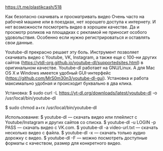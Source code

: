 https://t.me/plastikcash/518

Как безопасно скачивать и просматривать видео
Очень часто на рабочей машине или в поездках, нет хорошего доступа к интернету. И нет возможности посмотреть видео в хорошем качестве. 
Да и просмотр роликов на площадках с рекламой не приносит особого удовольствия. Особенно если нужно регистрироваться и оставлять свои данные.

Youtube-dl прекрасно решает эту боль.
Инструмент позволяет скачивать видео с Youtube, VK, Instagram, а также еще с 100-ни других сайтов (https://ytdl-org.github.io/youtube-dl/supportedsites.html) в оригинальном качестве. 
Youtube-dl работает на GNU/Linux. А для  Mac OS X и Windows имеется удобный GUI-интерфейс (https://github.com/MrS0m30n3/youtube-dl-gui). Установка и работа максимально удобная и происходит буквально в два клика. 

Установка:
$ sudo curl -L https://yt-dl.org/downloads/latest/youtube-dl -o /usr/local/bin/youtube-dl

$ sudo chmod a+rx /usr/local/bin/youtube-dl

Использование:
$ youtube-dl <url> — скачать видео или плейлист с Youtube/Instagram и других сайтов со списка. 
$ youtube-dl -u LOGIN -p PASS <url> — скачать видео с VK.com. 
$ youtube-dl -a video-url.txt — скачать несколько видео с файла. 
$ youtube-dl -x <url> — скачать только аудио дорожку с видео. 
$ youtube-dl -F <url> — можно посмотреть доступные форматы с качеством, размер для конкретного видео.
